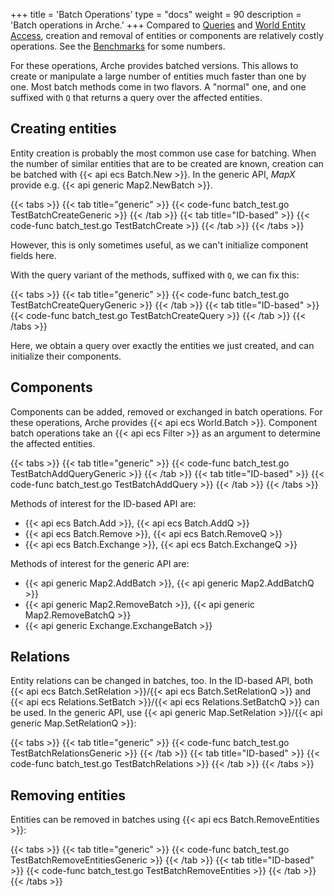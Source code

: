 +++
title = 'Batch Operations'
type = "docs"
weight = 90
description = 'Batch operations in Arche.'
+++
Compared to [Queries](./queries) and [World Entity Access](./world-access),
creation and removal of entities or components are relatively costly operations.
See the [Benchmarks](/background/benchmarks) for some numbers.

For these operations, Arche provides batched versions.
This allows to create or manipulate a large number of entities much faster than one by one.
Most batch methods come in two flavors. A "normal" one, and one suffixed with `Q` that returns a query over the affected entities.

## Creating entities

Entity creation is probably the most common use case for batching.
When the number of similar entities that are to be created are known,
creation can be batched with {{< api ecs Batch.New >}}.
In the generic API, *MapX* provide e.g. {{< api generic Map2.NewBatch >}}.

{{< tabs >}}
{{< tab title="generic" >}}
{{< code-func batch_test.go TestBatchCreateGeneric >}}
{{< /tab >}}
{{< tab title="ID-based" >}}
{{< code-func batch_test.go TestBatchCreate >}}
{{< /tab >}}
{{< /tabs >}}

However, this is only sometimes useful, as we can't initialize component fields here.

With the query variant of the methods, suffixed with `Q`, we can fix this:

{{< tabs >}}
{{< tab title="generic" >}}
{{< code-func batch_test.go TestBatchCreateQueryGeneric >}}
{{< /tab >}}
{{< tab title="ID-based" >}}
{{< code-func batch_test.go TestBatchCreateQuery >}}
{{< /tab >}}
{{< /tabs >}}

Here, we obtain a query over exactly the entities we just created, and can initialize their components.

## Components

Components can be added, removed or exchanged in batch operations.
For these operations, Arche provides {{< api ecs World.Batch >}}.
Component batch operations take an {{< api ecs Filter >}} as an argument to determine the affected entities.

{{< tabs >}}
{{< tab title="generic" >}}
{{< code-func batch_test.go TestBatchAddQueryGeneric >}}
{{< /tab >}}
{{< tab title="ID-based" >}}
{{< code-func batch_test.go TestBatchAddQuery >}}
{{< /tab >}}
{{< /tabs >}}

Methods of interest for the ID-based API are:
 - {{< api ecs Batch.Add >}}, {{< api ecs Batch.AddQ >}}
 - {{< api ecs Batch.Remove >}}, {{< api ecs Batch.RemoveQ >}}
 - {{< api ecs Batch.Exchange >}}, {{< api ecs Batch.ExchangeQ >}}

Methods of interest for the generic API are:
 - {{< api generic Map2.AddBatch >}}, {{< api generic Map2.AddBatchQ >}}
 - {{< api generic Map2.RemoveBatch >}}, {{< api generic Map2.RemoveBatchQ >}}
 - {{< api generic Exchange.ExchangeBatch >}}

## Relations

Entity relations can be changed in batches, too.
In the ID-based API, both {{< api ecs Batch.SetRelation >}}/{{< api ecs Batch.SetRelationQ >}}
and {{< api ecs Relations.SetBatch >}}/{{< api ecs Relations.SetBatchQ >}} can be used.
In the generic API, use {{< api generic Map.SetRelation >}}/{{< api generic Map.SetRelationQ >}}:

{{< tabs >}}
{{< tab title="generic" >}}
{{< code-func batch_test.go TestBatchRelationsGeneric >}}
{{< /tab >}}
{{< tab title="ID-based" >}}
{{< code-func batch_test.go TestBatchRelations >}}
{{< /tab >}}
{{< /tabs >}}

## Removing entities

Entities can be removed in batches using {{< api ecs Batch.RemoveEntities >}}:

{{< tabs >}}
{{< tab title="generic" >}}
{{< code-func batch_test.go TestBatchRemoveEntitiesGeneric >}}
{{< /tab >}}
{{< tab title="ID-based" >}}
{{< code-func batch_test.go TestBatchRemoveEntities >}}
{{< /tab >}}
{{< /tabs >}}
